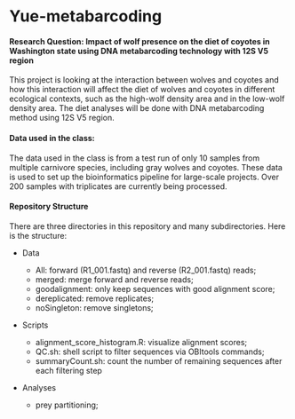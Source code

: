 # Yue-metabarcoding

#### Research Question: Impact of wolf presence on the diet of coyotes in Washington state using DNA metabarcoding technology with 12S V5 region

This project is looking at the interaction between wolves and coyotes and how this interaction will affect the diet of wolves and coyotes in different ecological contexts, such as the high-wolf density area and in the low-wolf density area. The diet analyses will be done with DNA metabarcoding method using 12S V5 region. 

#### Data used in the class: 

The data used in the class is from a test run of only 10 samples from multiple carnivore species, including gray wolves and coyotes. These data is used to set up the bioinformatics pipeline for large-scale projects. Over 200 samples with triplicates are currently being processed.

#### Repository Structure

There are three directories in this repository and many subdirectories. Here is the structure:
- Data
  - All: forward (R1_001.fastq) and reverse (R2_001.fastq) reads;
  - merged: merge forward and reverse reads;
  - goodalignment: only keep sequences with good alignment score;
  - dereplicated: remove replicates;
  - noSingleton: remove singletons;

- Scripts
  - alignment_score_histogram.R: visualize alignment scores;
  - QC.sh: shell script to filter sequences via OBItools commands;
  - summaryCount.sh: count the number of remaining sequences after each filtering step

- Analyses
  - prey partitioning;
